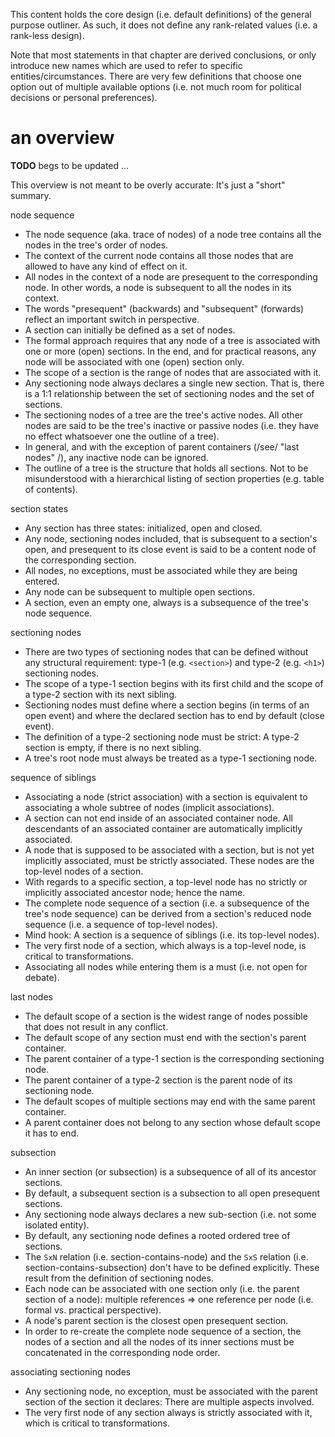 
This content holds the core design (i.e. default definitions) of the general
purpose outliner. As such, it does not define any rank-related values (i.e.
a rank-less design).

Note that most statements in that chapter are derived conclusions, or only
introduce new names which are used to refer to specific entities/circumstances.
There are very few definitions that choose one option out of multiple available
options (i.e. not much room for political decisions or personal preferences).

<!-- ======================================================================= -->
# an overview

**TODO**
begs to be updated ...

This overview is not meant to be overly accurate: It's just a "short" summary.

node sequence

* The node sequence (aka. trace of nodes) of a node tree contains all the
  nodes in the tree's order of nodes.
* The context of the current node contains all those nodes that are allowed to
  have any kind of effect on it.
* All nodes in the context of a node are presequent to the corresponding node.
  In other words, a node is subsequent to all the nodes in its context.
* The words "presequent" (backwards) and "subsequent" (forwards) reflect an
  important switch in perspective.
* A section can initially be defined as a set of nodes.
* The formal approach requires that any node of a tree is associated with one
  or more (open) sections. In the end, and for practical reasons, any node will
  be associated with one (open) section only.
* The scope of a section is the range of nodes that are associated with it.
* Any sectioning node always declares a single new section. That is, there is a
  1:1 relationship between the set of sectioning nodes and the set of sections.
* The sectioning nodes of a tree are the tree's active nodes. All other nodes
  are said to be the tree's inactive or passive nodes (i.e. they have no effect
  whatsoever one the outline of a tree).
* In general, and with the exception of parent containers (/see/ "last nodes" /),
  any inactive node can be ignored.
* The outline of a tree is the structure that holds all sections. Not to
  be misunderstood with a hierarchical listing of section properties (e.g.
  table of contents).

section states

* Any section has three states: initialized, open and closed.
* Any node, sectioning nodes included, that is subsequent to a section's open,
  and presequent to its close event is said to be a content node of the
  corresponding section.
* All nodes, no exceptions, must be associated while they are being entered.
* Any node can be subsequent to multiple open sections.
* A section, even an empty one, always is a subsequence of the tree's node
  sequence.

sectioning nodes

* There are two types of sectioning nodes that can be defined without any
  structural requirement: type-1 (e.g. `<section>`) and type-2 (e.g. `<h1>`)
  sectioning nodes.
* The scope of a type-1 section begins with its first child and the scope of
  a type-2 section with its next sibling.
* Sectioning nodes must define where a section begins (in terms of an open
  event) and where the declared section has to end by default (close event).
* The definition of a type-2 sectioning node must be strict:
  A type-2 section is empty, if there is no next sibling.
* A tree's root node must always be treated as a type-1 sectioning node.

sequence of siblings

* Associating a node (strict association) with a section is equivalent to
  associating a whole subtree of nodes (implicit associations).
* A section can not end inside of an associated container node. All descendants
  of an associated container are automatically implicitly associated.
* A node that is supposed to be associated with a section, but is not yet
  implicitly associated, must be strictly associated. These nodes are the
  top-level nodes of a section.
* With regards to a specific section, a top-level node has no strictly or
  implicitly associated ancestor node; hence the name.
* The complete node sequence of a section (i.e. a subsequence of the tree's
  node sequence) can be derived from a section's reduced node sequence (i.e.
  a sequence of top-level nodes).
* Mind hook: A section is a sequence of siblings (i.e. its top-level nodes).
* The very first node of a section, which always is a top-level node, is
  critical to transformations.
* Associating all nodes while entering them is a must
  (i.e. not open for debate).

last nodes

* The default scope of a section is the widest range of nodes possible that does
  not result in any conflict.
* The default scope of any section must end with the section's parent container.
* The parent container of a type-1 section is the corresponding sectioning node.
* The parent container of a type-2 section is the parent node of its sectioning
  node.
* The default scopes of multiple sections may end with the same parent container.
* A parent container does not belong to any section whose default scope it has
  to end.

subsection

* An inner section (or subsection) is a subsequence of all of its ancestor
  sections.
* By default, a subsequent section is a subsection to all open presequent
  sections.
* Any sectioning node always declares a new sub-section
  (i.e. not some isolated entity).
* By default, any sectioning node defines a rooted ordered tree of sections.
* The `SxN` relation (i.e. section-contains-node) and the `SxS` relation (i.e.
  section-contains-subsection) don't have to be defined explicitly.
  These result from the definition of sectioning nodes.
* Each node can be associated with one section only (i.e. the parent section
  of a node): multiple references => one reference per node (i.e. formal vs.
  practical perspective).
* A node's parent section is the closest open presequent section.
* In order to re-create the complete node sequence of a section, the nodes
  of a section and all the nodes of its inner sections must be concatenated
  in the corresponding node order.

associating sectioning nodes

* Any sectioning node, no exception, must be associated with the parent
  section of the section it declares: There are multiple aspects involved.
* The very first node of any section always is strictly associated with it,
  which is critical to transformations.
